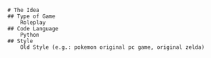 	# The Idea
	## Type of Game
		Roleplay
	## Code Language
		Python
	## Style
		Old Style (e.g.: pokemon original pc game, original zelda)
